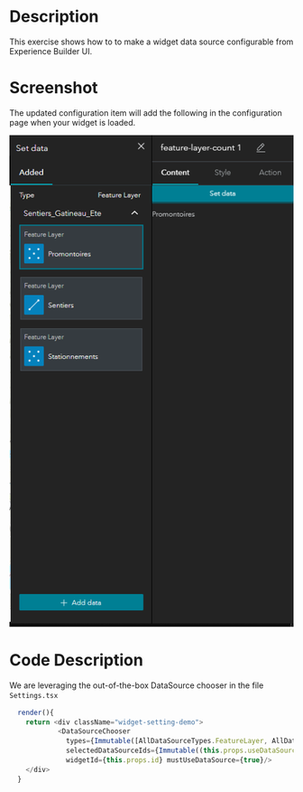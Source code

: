 # Description

This exercise shows how to to make a widget data source configurable from Experience Builder UI.

# Screenshot

The updated configuration item will add the following in the configuration page when your widget is loaded.

  ![Data Source Settings](https://github.com/fabanc/esri-canada-uc-experience-builder-widgets/blob/master/working-with-feature-layers/images/add-data.PNG)


# Code Description

We are leveraging the out-of-the-box DataSource chooser in the file `Settings.tsx`

```javascript
  render(){
    return <div className="widget-setting-demo">
            <DataSourceChooser
              types={Immutable([AllDataSourceTypes.FeatureLayer, AllDataSourceTypes.FeatureQuery])}
              selectedDataSourceIds={Immutable((this.props.useDataSources && this.props.useDataSources[0]) ? [this.props.useDataSources[0].dataSourceId] : [])}
              widgetId={this.props.id} mustUseDataSource={true}/>
    </div>
  }
  ```


